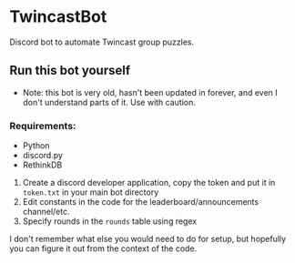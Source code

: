 # TwincastBot
Discord bot to automate Twincast group puzzles.

## Run this bot yourself

 - Note: this bot is very old, hasn't been updated in forever, and even I don't understand parts of it. Use with caution.
 
 ### Requirements:
  - Python
  - discord.py
  - RethinkDB
  
  1. Create a discord developer application, copy the token and put it in `token.txt` in your main bot directory
  2. Edit constants in the code for the leaderboard/announcements channel/etc.
  3. Specify rounds in the `rounds` table using regex
  
  I don't remember what else you would need to do for setup, but hopefully you can figure it out from the context of the code. 
